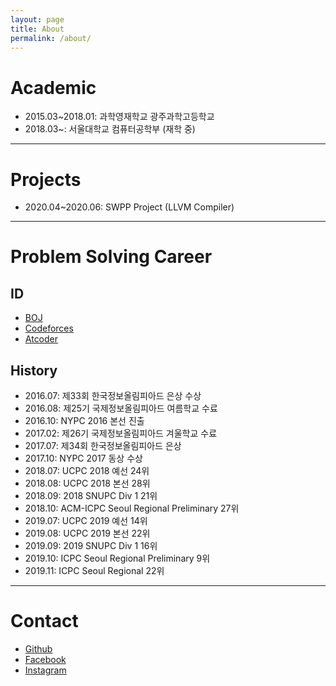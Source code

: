 ```yaml
---
layout: page
title: About
permalink: /about/
---
```


# Academic
- 2015.03~2018.01: 과학영재학교 광주과학고등학교
- 2018.03~: 서울대학교 컴퓨터공학부 (재학 중)

***

# Projects
- 2020.04~2020.06: SWPP Project (LLVM Compiler)

***

# Problem Solving Career
## ID
- [BOJ](https://acmicpc.net/user/jjwdi0)
- [Codeforces](https://codeforces.com/profile/applist)
- [Atcoder](https://atcoder.jp/users/applist)

## History
- 2016.07: 제33회 한국정보올림피아드 은상 수상
- 2016.08: 제25기 국제정보올림피아드 여름학교 수료
- 2016.10: NYPC 2016 본선 진출
- 2017.02: 제26기 국제정보올림피아드 겨울학교 수료
- 2017.07: 제34회 한국정보올림피아드 은상
- 2017.10: NYPC 2017 동상 수상
- 2018.07: UCPC 2018 예선 24위
- 2018.08: UCPC 2018 본선 28위
- 2018.09: 2018 SNUPC Div 1 21위
- 2018.10: ACM-ICPC Seoul Regional Preliminary 27위
- 2019.07: UCPC 2019 예선 14위
- 2019.08: UCPC 2019 본선 22위
- 2019.09: 2019 SNUPC Div 1 16위
- 2019.10: ICPC Seoul Regional Preliminary 9위
- 2019.11: ICPC Seoul Regional 22위

***

# Contact
- [Github](https://github.com/jjwdi0)
- [Facebook](https://facebook.com/profile.php?id=100005958634530)
- [Instagram](https://instagram.com/duck._.in)
